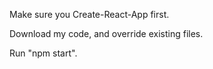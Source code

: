 Make sure you Create-React-App first.

Download my code, and override existing files.

Run "npm start".
